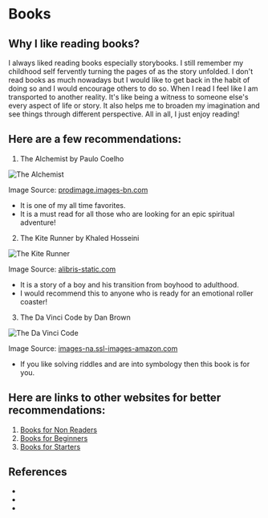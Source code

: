 # Books

## Why I like reading books?
I always liked reading books especially storybooks. I still remember my childhood self fervently turning the pages of as the story unfolded. I don't read books as much nowadays but I would like to get back in the habit of doing so and I would encourage others to do so. When I read I feel like I am transported to another reality. It's like being a witness to someone else's every aspect of life or story. It also helps me to broaden my imagination and see things through different perspective. All in all, I just enjoy reading!

## Here are a few recommendations:
1. The Alchemist by Paulo Coelho

![The Alchemist](https://prodimage.images-bn.com/pimages/9780062355300_p0_v1_s550x406.jpg)

Image Source: [prodimage.images-bn.com](https://prodimage.images-bn.com/pimages/9780062355300_p0_v1_s550x4a06.jpg)
  - It is one of my all time favorites.
  - It is a must read for all those who are looking for an epic spiritual adventure!
  
2. The Kite Runner by Khaled Hosseini

![The Kite Runner](https://www2.alibris-static.com/the-kite-runner/isbn/9781526604743_l.jpg)

Image Source: [alibris-static.com](https://www2.alibris-static.com/the-kite-runner/isbn/9781526604743_l.jpg)
  - It is a story of a boy and his transition from boyhood to adulthood.
  - I would recommend this to anyone who is ready for an emotional roller coaster!
  
3. The Da Vinci Code by Dan Brown

![The Da Vinci Code](https://images-na.ssl-images-amazon.com/images/I/51nTKunde0L._SX319_BO1,204,203,200_.jpg)

Image Source: [images-na.ssl-images-amazon.com](https://images-na.ssl-images-amazon.com/images/I/51nTKunde0L._SX319_BO1,204,203,200_.jpg)
  - If you like solving riddles and are into symbology then this book is for you.
  
## Here are links to other websites for better recommendations:
1. [Books for Non Readers](https://www.goodreads.com/blog/show/1425-32-reader-recommended-books-to-inspire-nonreaders)
2. [Books for Beginners](https://www.scoopwhoop.com/16-books-to-choose-from-if-you-are-a-beginner/)
3. [Books for Starters](https://www.quora.com/What-are-some-of-the-best-novels-to-read-for-beginners)
  
## References
- [](https://prodimage.images-bn.com/pimages/9780062355300_p0_v1_s550x406.jpg)
- [](https://www2.alibris-static.com/the-kite-runner/isbn/9781526604743_l.jpg)
- [](https://images-na.ssl-images-amazon.com/images/I/51nTKunde0L._SX319_BO1,204,203,200_.jpg)
